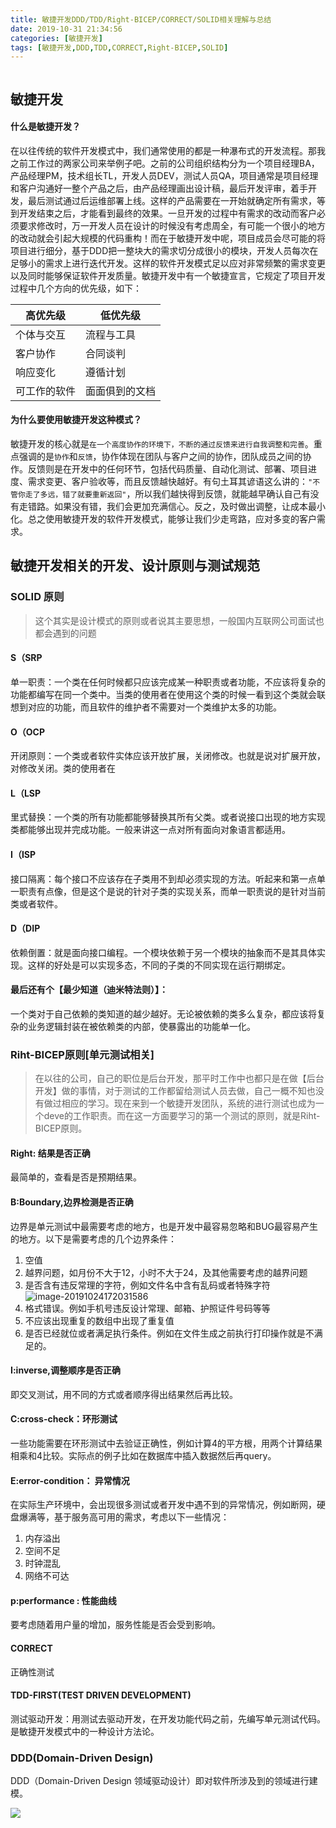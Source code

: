 ```yaml
---
title: 敏捷开发DDD/TDD/Right-BICEP/CORRECT/SOLID相关理解与总结
date: 2019-10-31 21:34:56
categories: [敏捷开发]
tags: [敏捷开发,DDD,TDD,CORRECT,Right-BICEP,SOLID]
---
```


![]()

<!--more-->

## 敏捷开发

#### 什么是敏捷开发？

​	在以往传统的软件开发模式中，我们通常使用的都是一种瀑布式的开发流程。那我之前工作过的两家公司来举例子吧。之前的公司组织结构分为一个项目经理BA，产品经理PM，技术组长TL，开发人员DEV，测试人员QA，项目通常是项目经理和客户沟通好一整个产品之后，由产品经理画出设计稿，最后开发评审，着手开发，最后测试通过后运维部署上线。这样的产品需要在一开始就确定所有需求，等到开发结束之后，才能看到最终的效果。一旦开发的过程中有需求的改动而客户必须要求修改时，万一开发人员在设计的时候没有考虑周全，有可能一个很小的地方的改动就会引起大规模的代码重构！而在于敏捷开发中呢，项目成员会尽可能的将项目进行细分，基于DDD把一整块大的需求切分成很小的模块，开发人员每次在足够小的需求上进行迭代开发。这样的软件开发模式足以应对非常频繁的需求变更以及同时能够保证软件开发质量。敏捷开发中有一个敏捷宣言，它规定了项目开发过程中几个方向的优先级，如下：


| 高优先级     | 低优先级       |
| ------------ | -------------- |
| 个体与交互   | 流程与工具     |
| 客户协作     | 合同谈判       |
| 响应变化     | 遵循计划       |
| 可工作的软件 | 面面俱到的文档 |



#### 为什么要使用敏捷开发这种模式？

​	敏捷开发的核心就是`在一个高度协作的环境下，不断的通过反馈来进行自我调整和完善`。重点强调的是`协作`和`反馈`，协作体现在团队与客户之间的协作，团队成员之间的协作。反馈则是在开发中的任何环节，包括代码质量、自动化测试、部署、项目进度、需求变更、客户验收等，而且反馈越快越好。有句土耳其谚语这么讲的：`"不管你走了多远，错了就要重新返回"`，所以我们越快得到反馈，就能越早确认自己有没有走错路。如果没有错，我们会更加充满信心。反之，及时做出调整，让成本最小化。总之使用敏捷开发的软件开发模式，能够让我们少走弯路，应对多变的客户需求。

## 敏捷开发相关的开发、设计原则与测试规范



### SOLID 原则

>   这个其实是设计模式的原则或者说其主要思想，一般国内互联网公司面试也都会遇到的问题

#### S（SRP

单一职责：一个类在任何时候都只应该完成某一种职责或者功能，不应该将复杂的功能都编写在同一个类中。当类的使用者在使用这个类的时候一看到这个类就会联想到对应的功能，而且软件的维护者不需要对一个类维护太多的功能。

#### O（OCP

开闭原则：一个类或者软件实体应该开放扩展，关闭修改。也就是说对扩展开放，对修改关闭。类的使用者在

#### L（LSP

里式替换：一个类的所有功能都能够替换其所有父类。或者说接口出现的地方实现类都能够出现并完成功能。一般来讲这一点对所有面向对象语言都适用。

#### I（ISP

接口隔离：每个接口不应该存在子类用不到却必须实现的方法。听起来和第一点单一职责有点像，但是这个是说的针对子类的实现关系，而单一职责说的是针对当前类或者软件。

#### D（DIP

依赖倒置：就是面向接口编程。一个模块依赖于另一个模块的抽象而不是其具体实现。这样的好处是可以实现多态，不同的子类的不同实现在运行期绑定。

#### 最后还有个【最少知道（迪米特法则）】：

一个类对于自己依赖的类知道的越少越好。无论被依赖的类多么复杂，都应该将复杂的业务逻辑封装在被依赖类的内部，使暴露出的功能单一化。

### Riht-BICEP原则[单元测试相关]

>   在以往的公司，自己的职位是后台开发，那平时工作中也都只是在做【后台开发】做的事情，对于测试的工作都留给测试人员去做，自己一概不知也没有做过相应的学习。现在来到一个敏捷开发团队，系统的进行测试也成为一个deve的工作职责。而在这一方面要学习的第一个测试的原则，就是Riht-BICEP原则。

#### Right: 结果是否正确

最简单的，查看是否是预期结果。

#### B:Boundary,边界检测是否正确

边界是单元测试中最需要考虑的地方，也是开发中最容易忽略和BUG最容易产生的地方。以下是需要考虑的几个边界条件：

1.  空值
2.  越界问题，如月份不大于12，小时不大于24，及其他需要考虑的越界问题
3.  是否含有违反常理的字符，例如文件名中含有乱码或者特殊字符![image-20191024172031586](C:/Users/zhang/Desktop/Users/jiaheng.zhang/Library/Application%20Support/typora-user-images/image-20191024172031586.png)
4.  格式错误。例如手机号违反设计常理、邮箱、护照证件号码等等
5.  不应该出现重复的数组中出现了重复值
6.  是否已经就位或者满足执行条件。例如在文件生成之前执行打印操作就是不满足的。

#### I:inverse,调整顺序是否正确

即交叉测试，用不同的方式或者顺序得出结果然后再比较。

#### C:cross-check：环形测试

一些功能需要在环形测试中去验证正确性，例如计算4的平方根，用两个计算结果相乘和4比较。实际点的例子比如在数据库中插入数据然后再query。

#### E:error-condition： 异常情况

在实际生产环境中，会出现很多测试或者开发中遇不到的异常情况，例如断网，硬盘爆满等，基于服务高可用的需求，考虑以下一些情况：

1.  内存溢出
2.  空间不足
3.  时钟混乱
4.  网络不可达

#### p:performance : 性能曲线

要考虑随着用户量的增加，服务性能是否会受到影响。

#### CORRECT

正确性测试

#### TDD-FIRST(TEST DRIVEN DEVELOPMENT)

测试驱动开发：用测试去驱动开发，在开发功能代码之前，先编写单元测试代码。是敏捷开发模式中的一种设计方法论。

### DDD(Domain-Driven Design)



DDD（Domain-Driven Design 领域驱动设计）即对软件所涉及到的领域进行建模。

![](ddd.webp)